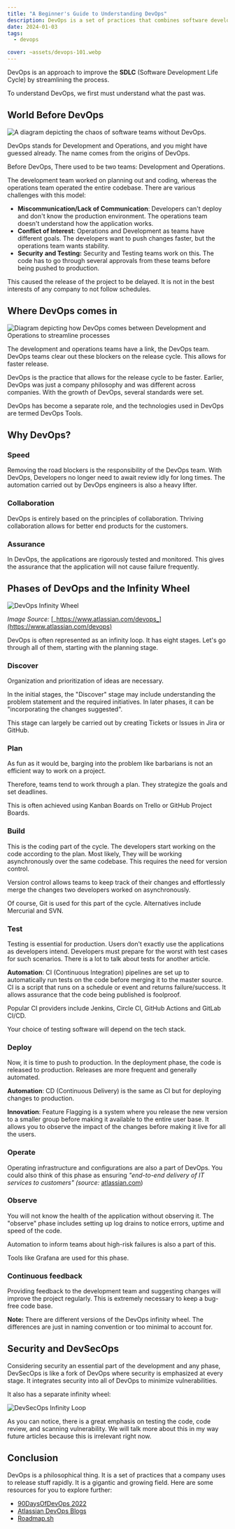 ```yaml
---
title: "A Beginner's Guide to Understanding DevOps"
description: DevOps is a set of practices that combines software development (Dev) and IT operations (Ops). It aims to shorten the systems development life cycle and provide continuous delivery with high software quality.
date: 2024-01-03
tags:
  - devops

cover: ~assets/devops-101.webp
---
```


DevOps is an approach to improve the **SDLC** (Software Development Life Cycle) by streamlining the process.

To understand DevOps, we first must understand what the past was.

## World Before DevOps

![A diagram depicting the chaos of software teams without DevOps.](~assets/world-before-devops.webp)

DevOps stands for Development and Operations, and you might have guessed already. The name comes from the origins of DevOps.

Before DevOps, There used to be two teams: Development and Operations.

The development team worked on planning out and coding, whereas the operations team operated the entire codebase.
There are various challenges with this model:

- **Miscommunication/Lack of Communication**: Developers can't deploy and don't know the production environment. The operations team doesn't understand how the application works.
- **Conflict of Interest**: Operations and Development as teams have different goals. The developers want to push changes faster, but the operations team wants stability.
- **Security** **and Testing:** Security and Testing teams work on this. The code has to go through several approvals from these teams before being pushed to production.

This caused the release of the project to be delayed. It is not in the best interests of any company to not follow schedules.

## Where DevOps comes in

![Diagram depicting how DevOps comes between Development and Operations to streamline processes](~assets/devops-process.webp)

The development and operations teams have a link, the DevOps team. DevOps teams clear out these blockers on the release cycle. This allows for faster release.

DevOps is the practice that allows for the release cycle to be faster. Earlier, DevOps was just a company philosophy and was different across companies. With the growth of DevOps, several standards were set.

DevOps has become a separate role, and the technologies used in DevOps are termed DevOps Tools.

## Why DevOps?

### Speed

Removing the road blockers is the responsibility of the DevOps team. With DevOps, Developers no longer need to await review idly for long times. The automation carried out by DevOps engineers is also a heavy lifter.

### Collaboration

DevOps is entirely based on the principles of collaboration. Thriving collaboration allows for better end products for the customers.

### Assurance

In DevOps, the applications are rigorously tested and monitored. This gives the assurance that the application will not cause failure frequently.

## Phases of DevOps and the Infinity Wheel

![DevOps Infinity Wheel](~assets/devops-infinity-wheel.webp)

_Image Source:_ [_https://www.atlassian.com/devops_](https://www.atlassian.com/devops)

DevOps is often represented as an infinity loop. It has eight stages. Let's go through all of them, starting with the planning stage.

### Discover

Organization and prioritization of ideas are necessary.

In the initial stages, the "Discover" stage may include understanding the problem statement and the required initiatives. In later phases, it can be "incorporating the changes suggested".

This stage can largely be carried out by creating Tickets or Issues in Jira or GitHub.

### Plan

As fun as it would be, barging into the problem like barbarians is not an efficient way to work on a project.

Therefore, teams tend to work through a plan. They strategize the goals and set deadlines.

This is often achieved using Kanban Boards on Trello or GitHub Project Boards.

### Build

This is the coding part of the cycle. The developers start working on the code according to the plan. Most likely, They will be working asynchronously over the same codebase. This requires the need for version control.

Version control allows teams to keep track of their changes and effortlessly merge the changes two developers worked on asynchronously.

Of course, Git is used for this part of the cycle. Alternatives include Mercurial and SVN.

### Test

Testing is essential for production. Users don't exactly use the applications as developers intend. Developers must prepare for the worst with test cases for such scenarios. There is a lot to talk about tests for another article.

**Automation**: CI (Continuous Integration) pipelines are set up to automatically run tests on the code before merging it to the master source. CI is a script that runs on a schedule or event and returns failure/success. It allows assurance that the code being published is foolproof.

Popular CI providers include Jenkins, Circle CI, GitHub Actions and GitLab CI/CD.

Your choice of testing software will depend on the tech stack.

### Deploy

Now, it is time to push to production. In the deployment phase, the code is released to production. Releases are more frequent and generally automated.

**Automation**: CD (Continuous Delivery) is the same as CI but for deploying changes to production.

**Innovation**: Feature Flagging is a system where you release the new version to a smaller group before making it available to the entire user base. It allows you to observe the impact of the changes before making it live for all the users.

### Operate

Operating infrastructure and configurations are also a part of DevOps. You could also think of this phase as ensuring _"end-to-end delivery of IT services to customers" (source:_ [atlassian.com](http://atlassian.com))

### Observe

You will not know the health of the application without observing it. The "observe" phase includes setting up log drains to notice errors, uptime and speed of the code.

Automation to inform teams about high-risk failures is also a part of this.

Tools like Grafana are used for this phase.

### Continuous feedback

Providing feedback to the development team and suggesting changes will improve the project regularly. This is extremely necessary to keep a bug-free code base.

**Note:** There are different versions of the DevOps infinity wheel. The differences are just in naming convention or too minimal to account for.

## Security and DevSecOps

Considering security an essential part of the development and any phase, DevSecOps is like a fork of DevOps where security is emphasized at every stage. It integrates security into all of DevOps to minimize vulnerabilities.

It also has a separate infinity wheel:

![DevSecOps Infinity Loop](~assets/devsecops-infinity-wheel.webp)

As you can notice, there is a great emphasis on testing the code, code review, and scanning vulnerability. We will talk more about this in my way future articles because this is irrelevant right now.

## Conclusion

DevOps is a philosophical thing. It is a set of practices that a company uses to release stuff rapidly. It is a gigantic and growing field. Here are some resources for you to explore further:

- [90DaysOfDevOps 2022](https://github.com/MichaelCade/90DaysOfDevOps/blob/main/2022/Days/day01.md)
- [Atlassian DevOps Blogs](https://www.atlassian.com/devops)
- [Roadmap.sh](http://Roadmap.sh)
